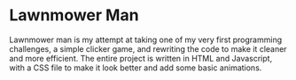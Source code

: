 # Lawnmower Man

Lawnmower man is my attempt at taking one of my very first programming challenges, a simple clicker game, and rewriting the code to make 
it cleaner and more efficient.  The entire project is written in HTML and Javascript, with a CSS file to make it look better and add some
basic animations.
